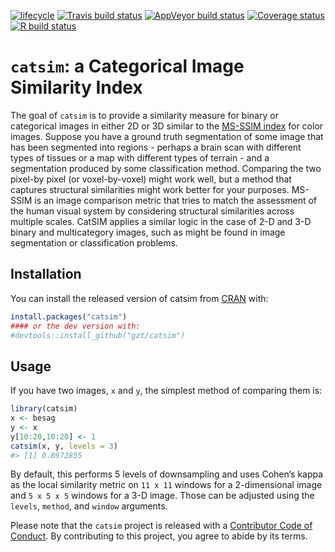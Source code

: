 
<!-- README.md is generated from README.Rmd. Please edit that file -->

<!-- badges: start -->

[![lifecycle](https://img.shields.io/badge/lifecycle-experimental-orange.svg)](https://www.tidyverse.org/lifecycle/#experimental)
[![Travis build
status](https://travis-ci.org/gzt/catsim.svg?branch=master)](https://travis-ci.org/gzt/catsim)
[![AppVeyor build
status](https://ci.appveyor.com/api/projects/status/github/gzt/catsim?branch=master&svg=true)](https://ci.appveyor.com/project/gzt/catsim)
[![Coverage
status](https://codecov.io/gh/gzt/catsim/branch/master/graph/badge.svg)](https://codecov.io/github/gzt/catsim?branch=master)
[![R build
status](https://github.com/gzt/catsim/workflows/R-CMD-check/badge.svg)](https://github.com/gzt/catsim/actions)
<!-- badges: end -->

# `catsim`: a Categorical Image Similarity Index

The goal of `catsim` is to provide a similarity measure for binary or
categorical images in either 2D or 3D similar to the [MS-SSIM
index](https://en.wikipedia.org/wiki/Structural_similarity) for color
images. Suppose you have a ground truth segmentation of some image that
has been segmented into regions - perhaps a brain scan with different
types of tissues or a map with different types of terrain - and a
segmentation produced by some classification method. Comparing the two
pixel-by pixel (or voxel-by-voxel) might work well, but a method that
captures structural similarities might work better for your purposes.
MS-SSIM is an image comparison metric that tries to match the assessment
of the human visual system by considering structural similarities across
multiple scales. CatSIM applies a similar logic in the case of 2-D and
3-D binary and multicategory images, such as might be found in image
segmentation or classification problems.

## Installation

You can install the released version of catsim from
[CRAN](https://CRAN.R-project.org) with:

``` r
install.packages("catsim")
#### or the dev version with:
#devtools::install_github("gzt/catsim")
```

## Usage

If you have two images, `x` and `y`, the simplest method of comparing
them is:

``` r
library(catsim)
x <- besag
y <- x
y[10:20,10:20] <- 1
catsim(x, y, levels = 3)
#> [1] 0.8972855
```

By default, this performs 5 levels of downsampling and uses Cohen’s
kappa as the local similarity metric on `11 x 11` windows for a
2-dimensional image and `5 x 5 x 5` windows for a 3-D image. Those can
be adjusted using the `levels`, `method`, and `window` arguments.

Please note that the `catsim` project is released with a [Contributor
Code of Conduct](https://gzt.github.io/catsim/CODE_OF_CONDUCT.html). By
contributing to this project, you agree to abide by its terms.
